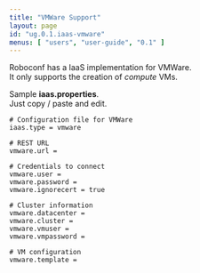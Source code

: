 ```yaml
---
title: "VMWare Support"
layout: page
id: "ug.0.1.iaas-vmware"
menus: [ "users", "user-guide", "0.1" ]
---
```


Roboconf has a IaaS implementation for VMWare.  
It only supports the creation of *compute* VMs.

Sample **iaas.properties**.  
Just copy / paste and edit.

``` properties
# Configuration file for VMWare
iaas.type = vmware

# REST URL
vmware.url = 

# Credentials to connect
vmware.user	= 
vmware.password	= 
vmware.ignorecert = true

# Cluster information
vmware.datacenter = 
vmware.cluster = 
vmware.vmuser = 
vmware.vmpassword = 

# VM configuration
vmware.template =  
```
